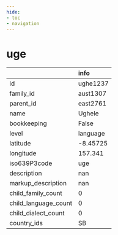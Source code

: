 ```yaml
---
hide:
- toc
- navigation
---
```

# uge
|                      | info     |
|:---------------------|:---------|
| id                   | ughe1237 |
| family_id            | aust1307 |
| parent_id            | east2761 |
| name                 | Ughele   |
| bookkeeping          | False    |
| level                | language |
| latitude             | -8.45725 |
| longitude            | 157.341  |
| iso639P3code         | uge      |
| description          | nan      |
| markup_description   | nan      |
| child_family_count   | 0        |
| child_language_count | 0        |
| child_dialect_count  | 0        |
| country_ids          | SB       |